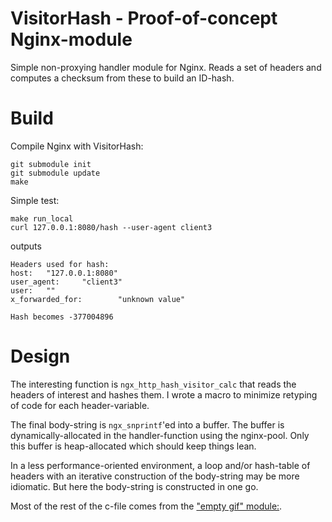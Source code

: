 
VisitorHash - Proof-of-concept Nginx-module
==============================

Simple non-proxying handler module for Nginx. Reads a set of headers and computes a checksum from these to build an ID-hash.

Build
=====

Compile Nginx with VisitorHash:
```
git submodule init
git submodule update
make
```

Simple test:
```
make run_local
curl 127.0.0.1:8080/hash --user-agent client3
```
outputs
```
Headers used for hash:
host:   "127.0.0.1:8080"
user_agent:     "client3"
user:   ""
x_forwarded_for:        "unknown value"

Hash becomes -377004896
```

Design
======

The interesting function is `ngx_http_hash_visitor_calc` that reads the headers of interest and hashes them. I wrote a macro to minimize retyping of code for each header-variable. 

The final body-string is `ngx_snprintf`'ed into a buffer. The buffer is dynamically-allocated in the handler-function using the nginx-pool. Only this buffer is heap-allocated which should keep things lean.

In a less performance-oriented environment, a loop and/or hash-table of headers with an iterative construction of the body-string may be more idiomatic. But here the body-string is constructed in one go.

Most of the rest of the c-file comes from the ["empty gif" module:](https://github.com/nginx/nginx/blob/f8a9d528df92c7634088e575e5c3d63a1d4ab8ea/src/http/modules/ngx_http_empty_gif_module.c).

